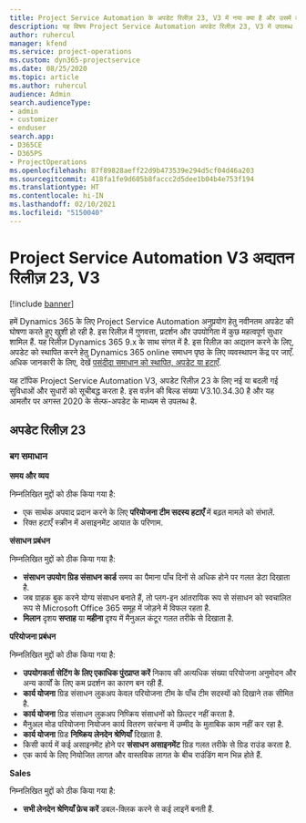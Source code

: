 ```yaml
---
title: Project Service Automation के अपडेट रिलीज़ 23, V3 में नया क्या है और उसमें क्या परिवर्तन हुआ है
description: यह विषय Project Service Automation अपडेट रिलीज़ 23, V3 में उपलब्ध सुविधाओं और सुधारों को सूचीबद्ध करता है.
author: ruhercul
manager: kfend
ms.service: project-operations
ms.custom: dyn365-projectservice
ms.date: 08/25/2020
ms.topic: article
ms.author: ruhercul
audience: Admin
search.audienceType:
- admin
- customizer
- enduser
search.app:
- D365CE
- D365PS
- ProjectOperations
ms.openlocfilehash: 87f89828aeff22d9b473539e294d5cf04d46a203
ms.sourcegitcommit: 418fa1fe9d605b8faccc2d5dee1b04b4e753f194
ms.translationtype: HT
ms.contentlocale: hi-IN
ms.lasthandoff: 02/10/2021
ms.locfileid: "5150040"
---
```

# <a name="project-service-automation-update-release-23-v3"></a>Project Service Automation V3 अद्यतन रिलीज़ 23, V3

[!include [banner](../includes/psa-now-project-operations.md)]

हमें Dynamics 365 के लिए Project Service Automation अनुप्रयोग हेतु नवीनतम अपडेट की घोषणा करते हुए खुशी हो रही है. इस रिलीज़ में गुणवत्ता, प्रदर्शन और उपयोगिता में कुछ महत्वपूर्ण सुधार शामिल हैं. यह रिलीज़ Dynamics 365 9.x के साथ संगत में है. इस रिलीज़ का अद्यतन करने के लिए, अपडेट को स्थापित करने हेतु Dynamics 365 online समाधन पृष्ठ के लिए व्यवस्थापन केंद्र पर जाएँ. अधिक जानकारी के लिए, देखें [पसंदीदा समाधान को स्थापित, अपडेट या हटाएँ](https://docs.microsoft.com/power-platform/admin/install-remove-preferred-solution).

यह टॉपिक Project Service Automation V3, अपडेट रिलीज़ 23 के लिए नई या बदली गई सुविधाओं और सुधारों को सूचीबद्ध करता है. इस वर्ज़न की बिल्ड संख्या V3.10.34.30 है और यह आमतौर पर अगस्त 2020 के सेल्फ-अपडेट के माध्यम से उपलब्ध है.

## <a name="update-release-23"></a>अपडेट रिलीज़ 23

### <a name="bug-fixes"></a>बग समाधान

**समय और व्यय**

निम्नलिखित मुद्दों को ठीक किया गया है:
- एक सार्थक अपवाद प्रदान करने के लिए **परियोजना टीम सदस्य हटाएँ** में बढ़त मामले को संभालें.
- रिक्त हटाएँ स्क्रीन में असाइनमेंट आयात के परिणाम.

**संसाधन प्रबंधन**

निम्नलिखित मुद्दों को ठीक किया गया है:

- **संसाधन उपयोग ग्रिड संसाधन कार्ड** समय का पैमाना पाँच दिनों से अधिक होने पर गलत डेटा दिखाता है.
- जब ग्राहक बुक करने योग्य संसाधन बनाते हैं, तो प्लग-इन आंतरायिक रूप से संसाधन को स्वचालित रूप से Microsoft Office 365 समूह में जोड़ने में विफल रहता है.
- **मिलान** दृशय **सप्ताह** या **महीना** दृश्य में मैनुअल कंटूर गलत तरीके से दिखाता है.

**परियोजना प्रबंधन**

निम्नलिखित मुद्दों को ठीक किया गया है:

- **उपयोगकर्ता सेटिंग के लिए एकाधिक पुंरप्राप्त करें** निकाय की अत्यधिक संख्या परियोजना अनुमोदन और अन्य कार्यों के लिए कम प्रदर्शन का कारण बन रही हैं.
- **कार्य योजना** ग्रिड संसाधन लुकअप केवल परियोजना टीम के पाँच टीम सदस्यों को दिखाने तक सीमित है. 
- **कार्य योजना** ग्रिड संसाधन लुकअप निष्क्रिय संसाधनों को फ़िल्टर नहीं करता है.
- मैनुअल मोड परियोजना नियोजन कार्य वितरण सरंचना में उम्मीद के मुताबिक काम नहीं कर रहा है.
- **कार्य योजना** ग्रिड **निष्क्रिय लेनदेन श्रेणियाँ** दिखाता है.
- किसी कार्य में कई असाइनमेंट होने पर **संसाधन असाइनमेंट** ग्रिड गलत तरीके से ग्रिड राउंड करता है.
- एक कार्य के लिए नियोजित लागत और वास्तविक लागत के बीच राउंडिंग मान भिन्न होते हैं.

**Sales**

निम्नलिखित मुद्दों को ठीक किया गया है:

- **सभी लेनदेन श्रेणियाँ फ़ेच करें** डबल-क्लिक करने से कई लाइनें बनती हैं.
